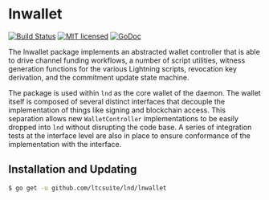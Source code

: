 lnwallet
=========

[![Build Status](http://img.shields.io/travis/lightningnetwork/lnd.svg)](https://travis-ci.org/lightningnetwork/lnd) 
[![MIT licensed](https://img.shields.io/badge/license-MIT-blue.svg)](https://github.com/ltcsuite/lnd/blob/master/LICENSE)
[![GoDoc](https://img.shields.io/badge/godoc-reference-blue.svg)](http://godoc.org/github.com/ltcsuite/lnd/lnwallet)

The lnwallet package implements an abstracted wallet controller that is able to
drive channel funding workflows, a number of script utilities, witness
generation functions for the various Lightning scripts, revocation key
derivation, and the commitment update state machine. 

The package is used within `lnd` as the core wallet of the daemon. The wallet
itself is composed of several distinct interfaces that decouple the
implementation of things like signing and blockchain access. This separation
allows new `WalletController` implementations to be easily dropped into
`lnd` without disrupting the code base. A series of integration tests at the
interface level are also in place to ensure conformance of the implementation
with the interface.


## Installation and Updating

```bash
$ go get -u github.com/ltcsuite/lnd/lnwallet
```
